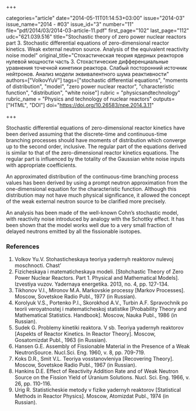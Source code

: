 +++

categories="article"
date="2014-05-11T01:14:53+03:00"
issue="2014-03"
issue_name="2014 - #03"
issue_id="3"
number="11"
file="pdf/2014/03/2014-03-article-11.pdf"
first_page="102"
last_page="112"
udc="621.039.516"
title="Stochastic theory of zero power nuclear reactors part 3. Stochastic differential equations of zero-dimensional reactor kinetics. Weak external neutron source. Analysis of the equivalent reactivity noise model"
original_title="Стохастическая теория ядерных реакторов нулевой мощности часть 3. Стохастические дифференциальные уравнения точечной кинетики реактора. Слабый посторонний источник нейтронов. Анализ модели эквивалентного шума реактивности"
authors=["VolkovYuV"]
tags=["stochastic differential equations", "moments of distribution", "model", "zero power nuclear reactor", "characteristic function", "distribution", "white noise"]
rubric = "physicsandtechnology"
rubric_name = "Physics and technology of nuclear reactors"
outputs=["HTML", "DOI"]
doi="https://doi.org/10.26583/npe.2014.3.11"

+++

Stochastic differential equations of zero-dimensional reactor kinetics have been derived assuming that the discrete-time and continuous-time branching processes should have moments of distribution which converge up to the second order, inclusive. The regular part of the equations derived is similar to that of the zero-dimensional reactor kinetics equations. The regular part is influenced by the totality of the Gaussian white noise inputs with appropriate coefficients.

An approximated distribution of the continuous-time branching process values has been derived by using a prompt neutron approximation from the one-dimensional equation for the characteristic function. Although this distribution may not have much physical significance, it allowed the concept of the weak external neutron source to be clarified more precisely.

An analysis has been made of the well-known Cohn’s stochastic model, with reactivity noise introduced by analogy with the Schottky effect. It has been shown that the model works well due to a very small fraction of delayed neutrons emitted by all the fissionable isotopes.

### References

1. Volkov Yu.V. Stohasticheskaya teoriya yadernyh reaktorov nulevoj moschnocti. Chast’
1. Fizicheskaya i matematicheskaya modeli. [Stohchastic Theory of Zero Power Nuclear Reactors. Part 1. Physical and Mathematical Models]. Izvestiya vuzov. Yadernaya energetika. 2013, no. 4, pp. 127-134.
2. Tikhonov V.I., Mironov M.A. Markovskie processy [Markov Processes]. Moscow, Sovetskoe Radio Publ., 1977 (in Russian).
3. Korolyuk V.S., Portenko P.I., Skorokhod A.V., Turbin A.F. Spravochnik po teorii veroyatnostej i matematicheskoj statistike [Probability Theory and Mathematical Statistics. Handbook]. Moscow, Nauka Publ., 1986 (in Russian).
4. Sudek G. Problemy kinetiki reaktora. V sb. Teoriya yadernyh reaktorov [Aspekts of Reactor Kinetics. In Reactor Theory]. Moscow, Gosatomizdat Publ., 1963 (in Russian).
5. Hansen G.E. Assembly of Fissionable Material in the Presence of a Weak NeutronSource. Nucl.Sci. Eng. 1960, v. 8, pp. 709-719.
6. Koks D.R., Smit V.L. Teoriya vosstanovleniya [Recovering Theory]. Moscow, Sovetskoe Radio Publ., 1967 (in Russian).
7. Hankins D.E. Effect of Reactivity Addition Rate and of Weak Neutron Source on the  Fission Yield of Uranium Solutions. Nucl. Sci. Eng. 1966, v. 26, pp. 110-116.
8. Urig R. Statisticheskie metody v fizike yadernyh reaktorov [Statistical Methods in Reactor Physics]. Moscow, Atomizdat Publ., 1974 (in Russian).